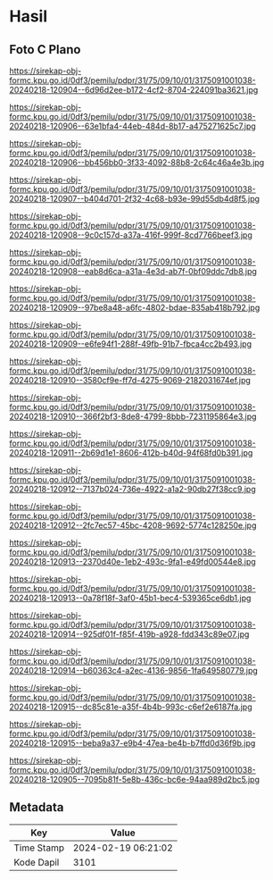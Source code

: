 # Hasil

## Foto C Plano

https://sirekap-obj-formc.kpu.go.id/0df3/pemilu/pdpr/31/75/09/10/01/3175091001038-20240218-120904--6d96d2ee-b172-4cf2-8704-224091ba3621.jpg

https://sirekap-obj-formc.kpu.go.id/0df3/pemilu/pdpr/31/75/09/10/01/3175091001038-20240218-120906--63e1bfa4-44eb-484d-8b17-a475271625c7.jpg

https://sirekap-obj-formc.kpu.go.id/0df3/pemilu/pdpr/31/75/09/10/01/3175091001038-20240218-120906--bb456bb0-3f33-4092-88b8-2c64c46a4e3b.jpg

https://sirekap-obj-formc.kpu.go.id/0df3/pemilu/pdpr/31/75/09/10/01/3175091001038-20240218-120907--b404d701-2f32-4c68-b93e-99d55db4d8f5.jpg

https://sirekap-obj-formc.kpu.go.id/0df3/pemilu/pdpr/31/75/09/10/01/3175091001038-20240218-120908--9c0c157d-a37a-416f-999f-8cd7766beef3.jpg

https://sirekap-obj-formc.kpu.go.id/0df3/pemilu/pdpr/31/75/09/10/01/3175091001038-20240218-120908--eab8d6ca-a31a-4e3d-ab7f-0bf09ddc7db8.jpg

https://sirekap-obj-formc.kpu.go.id/0df3/pemilu/pdpr/31/75/09/10/01/3175091001038-20240218-120909--97be8a48-a6fc-4802-bdae-835ab418b792.jpg

https://sirekap-obj-formc.kpu.go.id/0df3/pemilu/pdpr/31/75/09/10/01/3175091001038-20240218-120909--e6fe94f1-288f-49fb-91b7-fbca4cc2b493.jpg

https://sirekap-obj-formc.kpu.go.id/0df3/pemilu/pdpr/31/75/09/10/01/3175091001038-20240218-120910--3580cf9e-ff7d-4275-9069-2182031674ef.jpg

https://sirekap-obj-formc.kpu.go.id/0df3/pemilu/pdpr/31/75/09/10/01/3175091001038-20240218-120910--366f2bf3-8de8-4799-8bbb-7231195864e3.jpg

https://sirekap-obj-formc.kpu.go.id/0df3/pemilu/pdpr/31/75/09/10/01/3175091001038-20240218-120911--2b69d1e1-8606-412b-b40d-94f68fd0b391.jpg

https://sirekap-obj-formc.kpu.go.id/0df3/pemilu/pdpr/31/75/09/10/01/3175091001038-20240218-120912--7137b024-736e-4922-a1a2-90db27f38cc9.jpg

https://sirekap-obj-formc.kpu.go.id/0df3/pemilu/pdpr/31/75/09/10/01/3175091001038-20240218-120912--2fc7ec57-45bc-4208-9692-5774c128250e.jpg

https://sirekap-obj-formc.kpu.go.id/0df3/pemilu/pdpr/31/75/09/10/01/3175091001038-20240218-120913--2370d40e-1eb2-493c-9fa1-e49fd00544e8.jpg

https://sirekap-obj-formc.kpu.go.id/0df3/pemilu/pdpr/31/75/09/10/01/3175091001038-20240218-120913--0a78f18f-3af0-45b1-bec4-539365ce6db1.jpg

https://sirekap-obj-formc.kpu.go.id/0df3/pemilu/pdpr/31/75/09/10/01/3175091001038-20240218-120914--925df01f-f85f-419b-a928-fdd343c89e07.jpg

https://sirekap-obj-formc.kpu.go.id/0df3/pemilu/pdpr/31/75/09/10/01/3175091001038-20240218-120914--b60363c4-a2ec-4136-9856-1fa649580779.jpg

https://sirekap-obj-formc.kpu.go.id/0df3/pemilu/pdpr/31/75/09/10/01/3175091001038-20240218-120915--dc85c81e-a35f-4b4b-993c-c6ef2e6187fa.jpg

https://sirekap-obj-formc.kpu.go.id/0df3/pemilu/pdpr/31/75/09/10/01/3175091001038-20240218-120915--beba9a37-e9b4-47ea-be4b-b7ffd0d36f9b.jpg

https://sirekap-obj-formc.kpu.go.id/0df3/pemilu/pdpr/31/75/09/10/01/3175091001038-20240218-120905--7095b81f-5e8b-436c-bc6e-94aa989d2bc5.jpg


## Metadata

| Key        | Value               |
| ---------- | ------------------- |
| Time Stamp | 2024-02-19 06:21:02 |
| Kode Dapil | 3101                |



